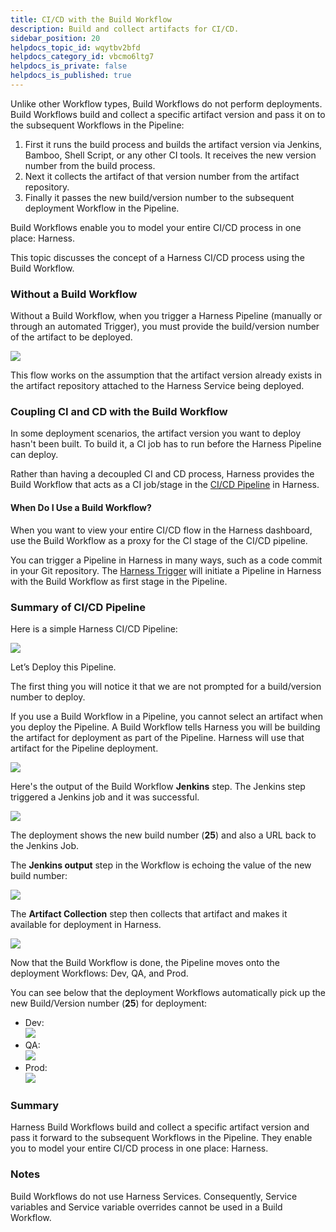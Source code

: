 ```yaml
---
title: CI/CD with the Build Workflow
description: Build and collect artifacts for CI/CD.
sidebar_position: 20
helpdocs_topic_id: wqytbv2bfd
helpdocs_category_id: vbcmo6ltg7
helpdocs_is_private: false
helpdocs_is_published: true
---
```


Unlike other Workflow types, Build Workflows do not perform deployments. Build Workflows build and collect a specific artifact version and pass it on to the subsequent Workflows in the Pipeline:

1. First it runs the build process and builds the artifact version via Jenkins, Bamboo, Shell Script, or any other CI tools. It receives the new version number from the build process.
2. Next it collects the artifact of that version number from the artifact repository.
3. Finally it passes the new build/version number to the subsequent deployment Workflow in the Pipeline.

Build Workflows enable you to model your entire CI/CD process in one place: Harness.

This topic discusses the concept of a Harness CI/CD process using the Build Workflow.

### Without a Build Workflow

Without a Build Workflow, when you trigger a Harness Pipeline (manually or through an automated Trigger), you must provide the build/version number of the artifact to be deployed.

![](./static/ci-cd-with-the-build-workflow-26.png)

This flow works on the assumption that the artifact version already exists in the artifact repository attached to the Harness Service being deployed.

### Coupling CI and CD with the Build Workflow

In some deployment scenarios, the artifact version you want to deploy hasn't been built. To build it, a CI job has to run before the Harness Pipeline can deploy.

Rather than having a decoupled CI and CD process, Harness provides the Build Workflow that acts as a CI job/stage in the [CI/CD Pipeline](../../build-deploy/build-and-deploy-pipelines-overview.md) in Harness.

#### When Do I Use a Build Workflow?

When you want to view your entire CI/CD flow in the Harness dashboard, use the Build Workflow as a proxy for the CI stage of the CI/CD pipeline.

You can trigger a Pipeline in Harness in many ways, such as a code commit in your Git repository. The [Harness Trigger](../../model-cd-pipeline/triggers/add-a-trigger-2.md) will initiate a Pipeline in Harness with the Build Workflow as first stage in the Pipeline.

### Summary of CI/CD Pipeline

Here is a simple Harness CI/CD Pipeline:

![](./static/ci-cd-with-the-build-workflow-27.png)

Let’s Deploy this Pipeline.

The first thing you will notice it that we are not prompted for a build/version number to deploy.

If you use a Build Workflow in a Pipeline, you cannot select an artifact when you deploy the Pipeline. A Build Workflow tells Harness you will be building the artifact for deployment as part of the Pipeline. Harness will use that artifact for the Pipeline deployment.

![](./static/ci-cd-with-the-build-workflow-28.png)

Here's the output of the Build Workflow **Jenkins** step. The Jenkins step triggered a Jenkins job and it was successful.

![](./static/ci-cd-with-the-build-workflow-29.png)

The deployment shows the new build number (**25**) and also a URL back to the Jenkins Job.

The **Jenkins output** step in the Workflow is echoing the value of the new build number:

![](./static/ci-cd-with-the-build-workflow-30.png)

The **Artifact Collection** step then collects that artifact and makes it available for deployment in Harness.

![](./static/ci-cd-with-the-build-workflow-31.png)

Now that the Build Workflow is done, the Pipeline moves onto the deployment Workflows: Dev, QA, and Prod.

You can see below that the deployment Workflows automatically pick up the new Build/Version number (**25**) for deployment:

* Dev:  
![](./static/ci-cd-with-the-build-workflow-32.png)
* QA:  
![](./static/ci-cd-with-the-build-workflow-33.png)
* Prod:  
![](./static/ci-cd-with-the-build-workflow-34.png)

### Summary

Harness Build Workflows build and collect a specific artifact version and pass it forward to the subsequent Workflows in the Pipeline. They enable you to model your entire CI/CD process in one place: Harness.

### Notes

Build Workflows do not use Harness Services. Consequently, Service variables and Service variable overrides cannot be used in a Build Workflow.